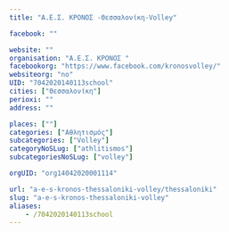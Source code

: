 ```yaml
---
title: "Α.Ε.Σ. ΚΡΟΝΟΣ -Θεσσαλονίκη-Volley"

facebook: ""

website: ""
organisation: "Α.Ε.Σ. ΚΡΟΝΟΣ "
facebookorg: "https://www.facebook.com/kronosvolley/"
websiteorg: "no"
UID: "7042020140113school"
cities: ["Θεσσαλονίκη"]
perioxi: ""
address: ""

places: [""]
categories: ["Αθλητισμός"]
subcategories: ["Volley"]
categoryNoSLug: ["athlitismos"]
subcategoriesNoSLug: ["volley"]

orgUID: "org14042020001114"

url: "a-e-s-kronos-thessaloniki-volley/thessaloniki"
slug: "a-e-s-kronos-thessaloniki-volley"
aliases:
    - /7042020140113school
---
```





